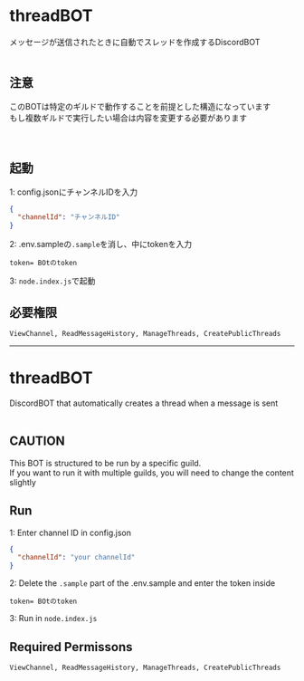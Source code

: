 # threadBOT
メッセージが送信されたときに自動でスレッドを作成するDiscordBOT
<br><br>
## 注意
このBOTは特定のギルドで動作することを前提とした構造になっています<br>
もし複数ギルドで実行したい場合は内容を変更する必要があります<br><br>
<br>
## 起動
1: config.jsonにチャンネルIDを入力
```json
{
  "channelId": "チャンネルID"
}
```
2: .env.sampleの`.sample`を消し、中にtokenを入力
```
token= BOtのtoken
```
3: `node.index.js`で起動
## 必要権限
```
ViewChannel, ReadMessageHistory, ManageThreads, CreatePublicThreads
```
- - - - - - - - - - - - - - - - - - - - - - - - - - - - - - - - - - - - - - - - - - - - -
# threadBOT
DiscordBOT that automatically creates a thread when a message is sent
<br><br>
## CAUTION
This BOT is structured to be run by a specific guild.<br>
If you want to run it with multiple guilds, you will need to change the content slightly
<br>
## Run
1: Enter channel ID in config.json
```json
{
  "channelId": "your channelId"
}
```
2: Delete the `.sample` part of the .env.sample and enter the token inside
```
token= BOtのtoken
```
3: Run in `node.index.js`
## Required Permissons
```
ViewChannel, ReadMessageHistory, ManageThreads, CreatePublicThreads
```
